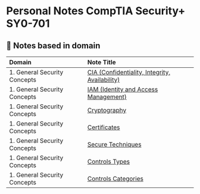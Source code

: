 # Personal Notes CompTIA Security+ SY0-701

## 📔 Notes based in domain

| Domain   | Note Title                                                                 |
|:---------| :--------------------------------------------------------------------------|
| 1. General Security Concepts | [CIA (Confidentiality, Integrity, Availability)](CIA.pdf)| 
| 1. General Security Concepts | [IAM (Identity and Access Management)](IAM.pdf)| 
| 1. General Security Concepts | [Cryptography](Cryptography.pdf)| 
| 1. General Security Concepts | [Certificates](Certificates.pdf)| 
| 1. General Security Concepts | [Secure Techniques](SecurityTechniques.pdf)| 
| 1. General Security Concepts | [Controls Types](ControlsTypes.pdf)| 
| 1. General Security Concepts | [Controls Categories](ControlsCategories.pdf)| 